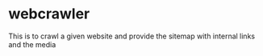 # webcrawler
This is to crawl a given website and provide the sitemap with internal links and the media
